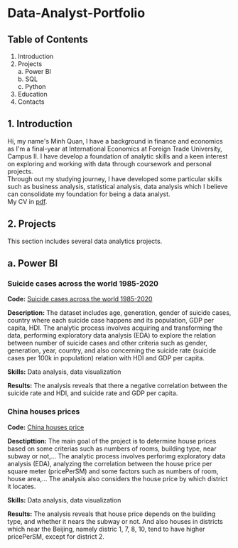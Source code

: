 # Data-Analyst-Portfolio

## Table of Contents
  1. Introduction
  2. Projects <br />
     a. Power BI <br />
     b. SQL <br />
     c. Python <br />
  3. Education
  4. Contacts
## 1. Introduction
Hi, my name's Minh Quan, I have a background in finance and economics as I'm a final-year at International Economics at Foreign Trade University, Campus II. I have develop a foundation of analytic skills and a keen interest on exploring and working with data through coursework and personal projects. <br />
Through out my studying journey, I have developed some particular skills such as business analysis, statistical analysis, data analysis which I believe can consolidate my foundation for being a data analyst. <br/>
My CV in [pdf](https://github.com/Ulderrajd/Data-Analyst-Portfolio/blob/b0385de358361e46bbf1d8d941a3f7dd87d5c2d4/Nguy%E1%BB%85n%20Minh%20Qu%C3%A2n%20CV.pdf).
## 2. Projects
This section includes several data analytics projects.
## a. Power BI
### Suicide cases across the world 1985-2020

**Code:** [Suicide cases across the world 1985-2020](https://github.com/Ulderrajd/Data-Analyst-Portfolio/blob/2d6b37938a19ebfec895a18d8827410013cd5390/Power%20BI/Suicide%20cases%20across%20the%20world%201985-2020.pbix) <br />

**Description:** The dataset includes age, generation, gender of suicide cases, country where each suicide case happens and its population, GDP per capita, HDI. The analytic process involves acquiring and transforming the data, performing exploratory data analysis (EDA) to explore the relation between number of suicide cases and other criteria such as gender, generation, year, country, and also concerning the suicide rate (suicide cases per 100k in population) relation with HDI and GDP per capita. <br />

**Skills:** Data analysis, data visualization <br />

**Results:** The analysis reveals that there a negative correlation between the suicide rate and HDI, and suicide rate and GDP per capita. <br />

### China houses prices

**Code:** [China houses price](https://github.com/Ulderrajd/Data-Analyst-Portfolio/blob/41e7d7b1fc2b3e533fd4737fb21da86bbec0fb00/Power%20BI/China%20Houses%20Prices.pbix) <br />

**Desctipttion:** The main goal of the project is to determine house prices based on some criterias such as numbers of rooms, building type, near subway or not,... The analytic process involves perforimg exploratory data analysis (EDA), analyzing the correlation between the house price per square meter (pricePerSM) and some factors such as numbers of room, house area,... The analysis also considers the house price by which district it locates. <br />

**Skills:** Data analysis, data visualization <br />

**Results:** The analysis reveals that house price depends on the building type, and whether it nears the subway or not. And also houses in districts which near the Beijing, namely distric 1, 7, 8, 10, tend to have higher pricePerSM, except for district 2. <br />



